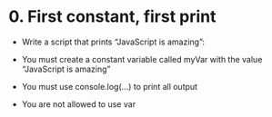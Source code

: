 # 0. First constant, first print
 - Write a script that prints “JavaScript is amazing”:

 - You must create a constant variable called myVar with the value “JavaScript is amazing”
 - You must use console.log(...) to print all output
 - You are not allowed to use var